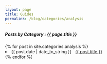 ```yaml
---
layout: page
title: Guides
permalink: /blog/categories/analysis
---
```

 
<h5> Posts by Category : {{ page.title }} </h5>

<div class="card">
{% for post in site.categories.analysis %}
 <li class="category-posts"><span>{{ post.date | date_to_string }}</span> &nbsp; <a href="{{ post.url }}">{{ post.title }}</a></li>
{% endfor %}
</div>